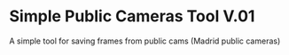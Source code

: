 # Simple Public Cameras Tool V.01
 A simple tool for saving frames from public cams (Madrid public cameras)
 
 
